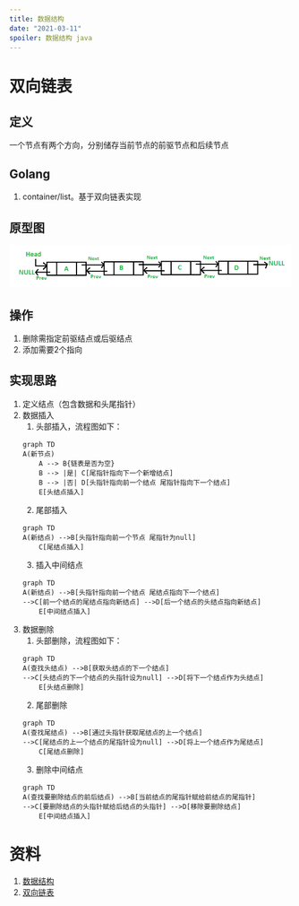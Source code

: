 ```yaml
---
title: 数据结构
date: "2021-03-11"
spoiler: 数据结构 java
---
```


# 双向链表

## 定义

一个节点有两个方向，分别储存当前节点的前驱节点和后续节点

## Golang
1. container/list。基于双向链表实现

## 原型图

![image](./double-linked-list.png)

## 操作

1. 删除需指定前驱结点或后驱结点
2. 添加需要2个指向

## 实现思路
1. 定义结点（包含数据和头尾指针）
2. 数据插入
    1. 头部插入，流程图如下：
    ```mermaid
    graph TD
    A(新节点)
        A --> B{链表是否为空}
        B --> |是| C[尾指针指向下一个新增结点]
        B --> |否| D[头指针指向前一个结点 尾指针指向下一个结点]
        E[头结点插入]
    ```
    2.  尾部插入
    ```mermaid
    graph TD
    A(新结点) -->B[头指针指向前一个节点 尾指针为null]
        C[尾结点插入]
    ```
    3. 插入中间结点
    ```mermaid
    graph TD
    A(新结点) -->B[头指针指向前一个结点 尾结点指向下一个结点]
    -->C[前一个结点的尾结点指向新结点] -->D[后一个结点的头结点指向新结点]
        E[中间结点插入]
    ```
3. 数据删除
    1. 头部删除，流程图如下：
    ```mermaid
    graph TD
    A(查找头结点) -->B[获取头结点的下一个结点]
    -->C[头结点的下一个结点的头指针设为null] -->D[将下一个结点作为头结点]
        E[头结点删除]
    ```
    2.  尾部删除
    ```mermaid
    graph TD
    A(查找尾结点) -->B[通过头指针获取尾结点的上一个结点]
    -->C[尾结点的上一个结点的尾指针设为null] -->D[将上一个结点作为尾结点]
        C[尾结点删除]
    ```
    3. 删除中间结点
    ```mermaid
    graph TD
    A(查找要删除结点的前后结点) -->B[当前结点的尾指针赋给前结点的尾指针]
    -->C[要删除结点的头指针赋给后结点的头指针] -->D[移除要删除结点]
        E[中间结点插入]
    ```


# 资料
1. [数据结构](https://www.geeksforgeeks.org/data-structures/)
2. [双向链表](https://zhuanlan.zhihu.com/p/105956446)